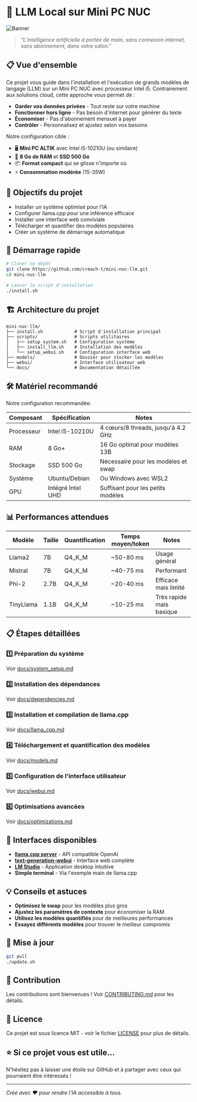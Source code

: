 # 🧠 LLM Local sur Mini PC NUC

![Banner](https://raw.githubusercontent.com/creach-t/mini-nuc-llm/main/images/banner.jpg)

> *"L'intelligence artificielle à portée de main, sans connexion internet, sans abonnement, dans votre salon."*

## 📋 Vue d'ensemble

Ce projet vous guide dans l'installation et l'exécution de grands modèles de langage (LLM) sur un Mini PC NUC avec processeur Intel i5. Contrairement aux solutions cloud, cette approche vous permet de :

- **Garder vos données privées** - Tout reste sur votre machine
- **Fonctionner hors ligne** - Pas besoin d'internet pour générer du texte
- **Économiser** - Pas d'abonnement mensuel à payer
- **Contrôler** - Personnalisez et ajustez selon vos besoins

Notre configuration cible :
- 🖥️ **Mini PC ALTIK** avec Intel i5-10210U (ou similaire)
- 💾 **8 Go de RAM** et **SSD 500 Go**
- 📦 **Format compact** qui se glisse n'importe où
- ⚡ **Consommation modérée** (15-35W)

## 🎯 Objectifs du projet

- Installer un système optimisé pour l'IA
- Configurer llama.cpp pour une inférence efficace
- Installer une interface web conviviale 
- Télécharger et quantifier des modèles populaires
- Créer un système de démarrage automatique

## 🚀 Démarrage rapide

```bash
# Cloner ce dépôt
git clone https://github.com/creach-t/mini-nuc-llm.git
cd mini-nuc-llm

# Lancer le script d'installation
./install.sh
```

## 🏗️ Architecture du projet

```
mini-nuc-llm/
├── install.sh            # Script d'installation principal
├── scripts/              # Scripts utilitaires
│   ├── setup_system.sh   # Configuration système
│   ├── install_llm.sh    # Installation des modèles
│   └── setup_webui.sh    # Configuration interface web
├── models/               # Dossier pour stocker les modèles
├── webui/                # Interface utilisateur web
└── docs/                 # Documentation détaillée
```

## 🛠️ Matériel recommandé

Notre configuration recommandée:

| Composant | Spécification | Notes |
|-----------|---------------|-------|
| Processeur | Intel i5-10210U | 4 cœurs/8 threads, jusqu'à 4.2 GHz |
| RAM | 8 Go+ | 16 Go optimal pour modèles 13B |
| Stockage | SSD 500 Go | Nécessaire pour les modèles et swap |
| Système | Ubuntu/Debian | Ou Windows avec WSL2 |
| GPU | Intégré Intel UHD | Suffisant pour les petits modèles |

## 📊 Performances attendues

| Modèle | Taille | Quantification | Temps moyen/token | Notes |
|--------|--------|----------------|-------------------|-------|
| Llama2 | 7B | Q4_K_M | ~50-80 ms | Usage général |
| Mistral | 7B | Q4_K_M | ~40-75 ms | Performant |
| Phi-2 | 2.7B | Q4_K_M | ~20-40 ms | Efficace mais limité |
| TinyLlama | 1.1B | Q4_K_M | ~10-25 ms | Très rapide mais basique |

## 📋 Étapes détaillées

### 1️⃣ Préparation du système
Voir [docs/system_setup.md](docs/system_setup.md)

### 2️⃣ Installation des dépendances
Voir [docs/dependencies.md](docs/dependencies.md)

### 3️⃣ Installation et compilation de llama.cpp
Voir [docs/llama_cpp.md](docs/llama_cpp.md)

### 4️⃣ Téléchargement et quantification des modèles
Voir [docs/models.md](docs/models.md)

### 5️⃣ Configuration de l'interface utilisateur
Voir [docs/webui.md](docs/webui.md)

### 6️⃣ Optimisations avancées
Voir [docs/optimizations.md](docs/optimizations.md)

## 📱 Interfaces disponibles

- **[llama.cpp server](https://github.com/ggerganov/llama.cpp/tree/master/examples/server)** - API compatible OpenAI
- **[text-generation-webui](https://github.com/oobabooga/text-generation-webui)** - Interface web complète
- **[LM Studio](https://lmstudio.ai/)** - Application desktop intuitive
- **Simple terminal** - Via l'exemple main de llama.cpp

## 💡 Conseils et astuces

- **Optimisez le swap** pour les modèles plus gros
- **Ajustez les paramètres de contexte** pour économiser la RAM
- **Utilisez les modèles quantifiés** pour de meilleures performances
- **Essayez différents modèles** pour trouver le meilleur compromis

## 🔄 Mise à jour

```bash
git pull
./update.sh
```

## 🤝 Contribution

Les contributions sont bienvenues ! Voir [CONTRIBUTING.md](CONTRIBUTING.md) pour les détails.

## 📜 Licence

Ce projet est sous licence MIT - voir le fichier [LICENSE](LICENSE) pour plus de détails.

## ⭐ Si ce projet vous est utile...

N'hésitez pas à laisser une étoile sur GitHub et à partager avec ceux qui pourraient être intéressés !

---

*Créé avec ❤️ pour rendre l'IA accessible à tous.*
